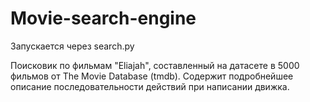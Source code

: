 # Movie-search-engine

Запускается через search.py

Поисковик по фильмам "Eliajah", составленный на датасете в 5000 фильмов от The Movie Database (tmdb). Содержит подробнейшее описание последовательности действий при написании движка.
